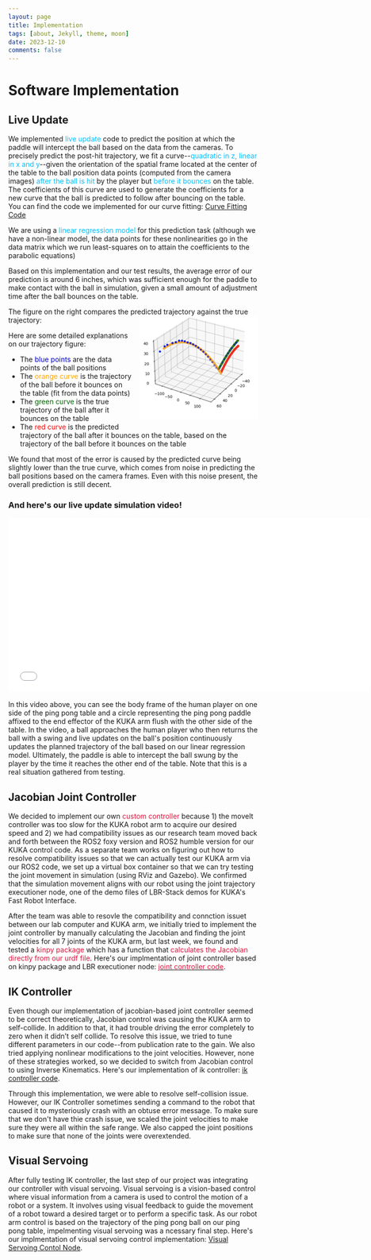 ```yaml
---
layout: page
title: Implementation
tags: [about, Jekyll, theme, moon]
date: 2023-12-10
comments: false
---
```


# Software Implementation

## Live Update
We implemented <span style="color:deepskyblue">live update</span> code to predict the position at which the paddle will intercept the ball based on the data from the cameras. To precisely predict the post-hit trajectory, we fit a curve--<span style="color:deepskyblue">quadratic in z, linear in x and y</span>--given the orientation of the spatial frame located at the center of the table to the ball position data points (computed from the camera images) <span style="color:deepskyblue">after the ball is hit</span> by the player but <span style="color:deepskyblue">before it bounces</span> on the table. The coefficients of this curve are used to generate the coefficients for a new curve that the ball is predicted to follow after bouncing on the table. You can find the code we implemented for our curve fitting: [Curve Fitting Code](../curve_fitting)

We are using a <span style="color:deepskyblue">linear regression model</span> for this prediction task (although we have a non-linear model, the data points for these nonlinearities go in the data matrix which we run least-squares on to attain the coefficients to the parabolic equations) 

Based on this implementation and our test results, the average error of our prediction is around 6 inches, which was sufficient enough for the paddle to make contact with the ball in simulation, given a small amount of adjustment time after the ball bounces on the table.

The figure on the right compares the predicted trajectory against the true trajectory: <img style="float: right; margin: 0px 0px 15px 15px;" src="../assets/img/live_update_ex.png"/>

Here are some detailed explanations on our trajectory figure:
- The <span style='color:mediumblue'>blue points</span> are the data points of the ball positions
- The <span style='color:orange'>orange curve</span> is the trajectory of the ball before it bounces on the table (fit from the data points)
- The <span style='color:darkgreen'>green curve</span> is the true trajectory of the ball after it bounces on the table
- The <span style='color:red'>red curve</span> is the predicted trajectory of the ball after it bounces on the table, based on the trajectory of the ball before it bounces on the table

We found that most of the error is caused by the predicted curve being slightly lower than the true curve, which comes from noise in predicting the ball positions based on the camera frames. Even with this noise present, the overall prediction is still decent.

### And here's our live update simulation video!
<iframe width="730" height="350" src="//www.youtube.com/embed/5fMJRKkqF9g" frameborder="0"> </iframe>

In this video above, you can see the body frame of the human player on one side of the ping pong table and a circle representing the ping pong paddle affixed to the end effector of the KUKA arm flush with the other side of the table. In the video, a ball approaches the human player who then returns the ball with a swing and live updates on the ball's position continuously updates the planned trajectory of the ball based on our linear regression model. Ultimately, the paddle is able to intercept the ball swung by the player by the time it reaches the other end of the table. Note that this is a real situation gathered from testing.

## Jacobian Joint Controller
We decided to implement our own <span style="color:crimson">custom controller</span> because 1) the moveIt controller was too slow for the KUKA robot arm to acquire our desired speed and 2) we had compatibility issues as our research team moved back and forth between the ROS2 foxy version and ROS2 humble version for our KUKA control code. As a separate team works on figuring out how to resolve compatibility issues so that we can actually test our KUKA arm via our ROS2 code, we set up a virtual box container so that we can try testing the joint movement in simulation (using RViz and Gazebo). We confirmed that the simulation movement aligns with our robot using the joint trajectory executioner node, one of the demo files of LBR-Stack demos for KUKA's Fast Robot Interface. 

After the team was able to resovle the compatibility and connction issuet between our lab computer and KUKA arm, we initially tried to implement the joint controller by manually calculating the Jacobian and finding the joint velocities for all 7 joints of the KUKA arm, but last week, we found and tested a  <span style="color:crimson">kinpy package</span> which has a function that <span style='color:crimson'>calculates the Jacobian directly from our urdf file</span>. Here's our implmentation of joint controller based on kinpy package and LBR executioner node: [<span style="color:crimson">joint controller code</span>](../Joint_Controller).

## IK Controller
Even though our implementation of jacobian-based joint controller seemed to be correct theoretically, Jacobian control was causing the KUKA arm to self-collide. In addition to that, it had trouble driving the error completely to zero when it didn’t self collide. To resolve this issue, we tried to tune different parameters in our code--from publication rate to the gain. We also tried applying nonlinear modifications to the joint velocities. However, none of these strategies worked, so we decided to switch from Jacobian control to using Inverse Kinematics. Here's our implementation of ik controller: [ik controller code](../IK_controller).

Through this implementation, we were able to resolve self-collision issue. However, our IK Controller sometimes sending a command to the robot that caused it to mysteriously crash with an obtuse error message. To make sure that we don't have thie crash issue, we scaled the joint velocities to make sure they were all within the safe range. We also capped the joint positions to make sure that none of the joints were overextended.

## Visual Servoing
After fully testing IK controller, the last step of our project was integrating our controller with visual servoing. Visual servoing is a vision-based control where visual information from a camera is used to control the motion of a robot or a system. It involves using visual feedback to guide the movement of a robot toward a desired target or to perform a specific task. As our robot arm control is based on the trajectory of the ping pong ball on our ping pong table, impelmenting visual servoing was a ncessary final step. Here's our implmentation of visual servoing control implementation: [Visual Servoing Contol Node](../Visual_servo_node).

